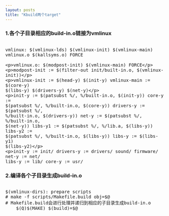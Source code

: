 ```yaml
---
layout: posts
title: "Kbuild两个target"
---
```


### 1.各个子目录相应的build-in.o链接为vmlinux
<xmp style="white-space: pre-wrap; word-wrap: break-word; font-size: 14px;">
vmlinux: $(vmlinux-lds) $(vmlinux-init) $(vmlinux-main) vmlinux.o $(kallsyms.o) FORCE

vmlinux.o: $(modpost-init) $(vmlinux-main) FORCE

modpost-init := $(filter-out init/built-in.o, $(vmlinux-init))

vmlinux-init := $(head-y) $(init-y)
vmlinux-main := $(core-y) $(libs-y) $(drivers-y) $(net-y)

init-y		:= $(patsubst %/, %/built-in.o, $(init-y))
core-y		:= $(patsubst %/, %/built-in.o, $(core-y))
drivers-y	:= $(patsubst %/, %/built-in.o, $(drivers-y))
net-y		:= $(patsubst %/, %/built-in.o, $(net-y))
libs-y1		:= $(patsubst %/, %/lib.a, $(libs-y))
libs-y2		:= $(patsubst %/, %/built-in.o, $(libs-y))
libs-y		:= $(libs-y1) $(libs-y2)

init-y		:= init/
drivers-y	:= drivers/ sound/ firmware/
net-y		:= net/
libs-y		:= lib/
core-y		:= usr/
</xmp>

### 2.编译各个子目录生成build-in.o
<xmp style="white-space: pre-wrap; word-wrap: break-word; font-size: 14px;">
$(vmlinux-dirs): prepare scripts
# make -f scripts/Makefile.build obj=$@
# Makefile.build会进行处理并递归到相应的子目录生成build-in.o
	$(Q)$(MAKE) $(build)=$@
</xmp>